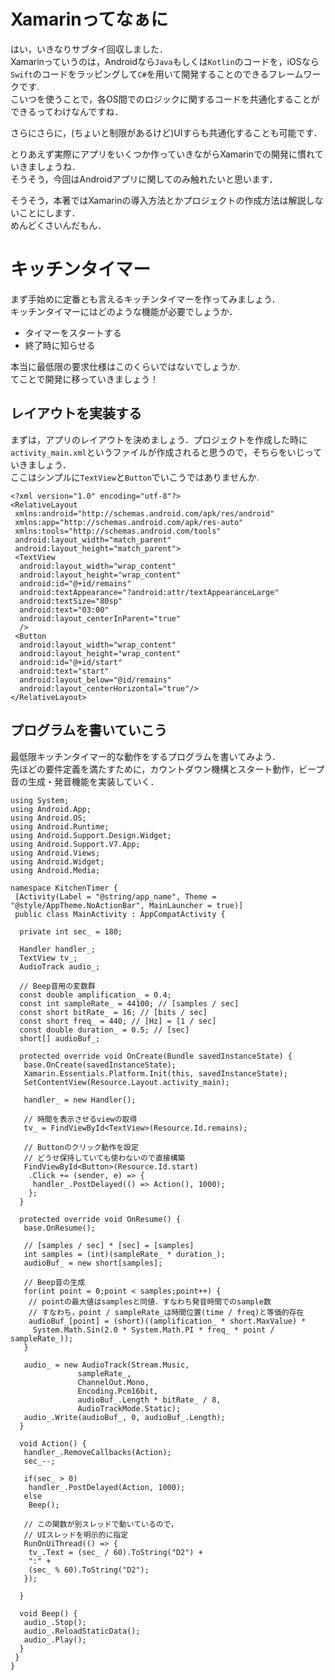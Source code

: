 # Xamarinってなぁに
はい，いきなりサブタイ回収しました．  
Xamarinっていうのは，Androidなら`Java`もしくは`Kotlin`のコードを，iOSなら`Swift`のコードをラッピングして`C#`を用いて開発することのできるフレームワークです.  
こいつを使うことで，各OS間でのロジックに関するコードを共通化することができるってわけなんですね．

さらにさらに，(ちょいと制限があるけど)UIすらも共通化することも可能です．

とりあえず実際にアプリをいくつか作っていきながらXamarinでの開発に慣れていきましょうね．  
そうそう，今回はAndroidアプリに関してのみ触れたいと思います．

そうそう，本著ではXamarinの導入方法とかプロジェクトの作成方法は解説しないことにします．  
めんどくさいんだもん．

# キッチンタイマー
まず手始めに定番とも言えるキッチンタイマーを作ってみましょう．  
キッチンタイマーにはどのような機能が必要でしょうか．

- タイマーをスタートする
- 終了時に知らせる

本当に最低限の要求仕様はこのくらいではないでしょうか.  
てことで開発に移っていきましょう！

## レイアウトを実装する
まずは，アプリのレイアウトを決めましょう．プロジェクトを作成した時に`activity_main.xml`というファイルが作成されると思うので，そちらをいじっていきましょう．  
ここはシンプルに`TextView`と`Button`でいこうではありませんか. 

```activity_main.xml:xml
<?xml version="1.0" encoding="utf-8"?>
<RelativeLayout
 xmlns:android="http://schemas.android.com/apk/res/android"
 xmlns:app="http://schemas.android.com/apk/res-auto"
 xmlns:tools="http://schemas.android.com/tools"
 android:layout_width="match_parent"
 android:layout_height="match_parent">
 <TextView
  android:layout_width="wrap_content"
  android:layout_height="wrap_content"
  android:id="@+id/remains"
  android:textAppearance="?android:attr/textAppearanceLarge"
  android:textSize="80sp"
  android:text="03:00"
  android:layout_centerInParent="true"
  />
 <Button
  android:layout_width="wrap_content"
  android:layout_height="wrap_content"
  android:id="@+id/start"
  android:text="start"
  android:layout_below="@id/remains"
  android:layout_centerHorizontal="true"/>
</RelativeLayout>
```

## プログラムを書いていこう
最低限キッチンタイマー的な動作をするプログラムを書いてみよう．  
先ほどの要件定義を満たすために，カウントダウン機構とスタート動作，ビープ音の生成・発音機能を実装していく．


```MainActivity.cs:CS
using System;
using Android.App;
using Android.OS;
using Android.Runtime;
using Android.Support.Design.Widget;
using Android.Support.V7.App;
using Android.Views;
using Android.Widget;
using Android.Media;

namespace KitchenTimer {
 [Activity(Label = "@string/app_name", Theme = "@style/AppTheme.NoActionBar", MainLauncher = true)]
 public class MainActivity : AppCompatActivity {

  private int sec_ = 180;

  Handler handler_;
  TextView tv_;
  AudioTrack audio_;

  // Beep音用の変数群
  const double amplification_ = 0.4;
  const int sampleRate_ = 44100; // [samples / sec]
  const short bitRate_ = 16; // [bits / sec]
  const short freq_ = 440; // [Hz] = [1 / sec]
  const double duration_ = 0.5; // [sec]
  short[] audioBuf_;

  protected override void OnCreate(Bundle savedInstanceState) {
   base.OnCreate(savedInstanceState);
   Xamarin.Essentials.Platform.Init(this, savedInstanceState);
   SetContentView(Resource.Layout.activity_main);

   handler_ = new Handler();

   // 時間を表示させるviewの取得
   tv_ = FindViewById<TextView>(Resource.Id.remains);

   // Buttonのクリック動作を設定
   // どうせ保持していても使わないので直接構築
   FindViewById<Button>(Resource.Id.start)
    .Click += (sender, e) => {
     handler_.PostDelayed(() => Action(), 1000);
    };
  }

  protected override void OnResume() {
   base.OnResume();

   // [samples / sec] * [sec] = [samples]
   int samples = (int)(sampleRate_ * duration_); 
   audioBuf_ = new short[samples];

   // Beep音の生成
   for(int point = 0;point < samples;point++) {
    // pointの最大値はsamplesと同値．すなわち発音時間でのsample数
    // すなわち，point / sampleRate_は時間位置(time / freq)と等価的存在
    audioBuf_[point] = (short)((amplification_ * short.MaxValue) *
     System.Math.Sin(2.0 * System.Math.PI * freq_ * point / sampleRate_));
   }

   audio_ = new AudioTrack(Stream.Music,
               sampleRate_,
               ChannelOut.Mono,
               Encoding.Pcm16bit,
               audioBuf_.Length * bitRate_ / 8,
               AudioTrackMode.Static);
   audio_.Write(audioBuf_, 0, audioBuf_.Length);
  }

  void Action() {
   handler_.RemoveCallbacks(Action);
   sec_--;

   if(sec_ > 0)
    handler_.PostDelayed(Action, 1000);
   else
    Beep();

   // この関数が別スレッドで動いているので，
   // UIスレッドを明示的に指定
   RunOnUiThread(() => {
    tv_.Text = (sec_ / 60).ToString("D2") +
    ":" +
    (sec_ % 60).ToString("D2");
   });

  }

  void Beep() {
   audio_.Stop();
   audio_.ReloadStaticData();
   audio_.Play();
  }
 }
}


```